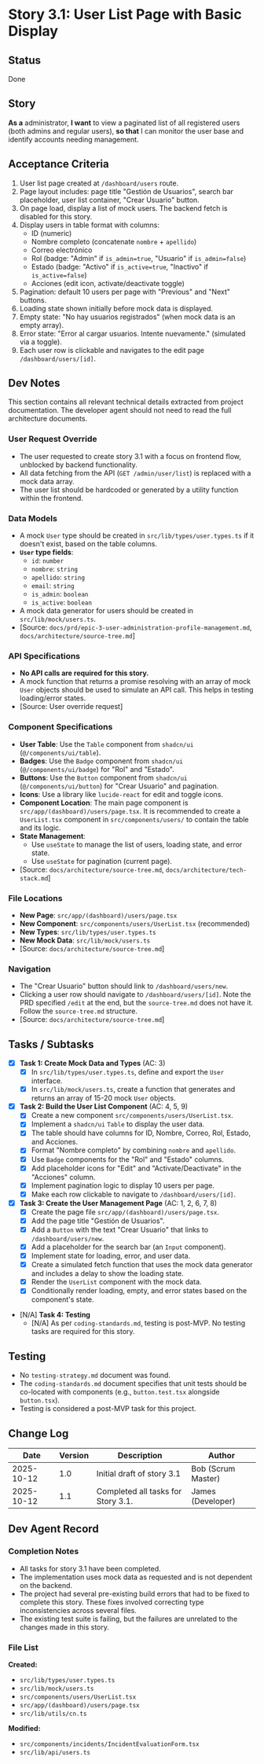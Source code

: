 # <!-- Powered by BMAD™ Core -->
# Story 3.1: User List Page with Basic Display

## Status
Done

## Story
**As a** administrator,
**I want** to view a paginated list of all registered users (both admins and regular users),
**so that** I can monitor the user base and identify accounts needing management.

## Acceptance Criteria
1. User list page created at `/dashboard/users` route.
2. Page layout includes: page title "Gestión de Usuarios", search bar placeholder, user list container, "Crear Usuario" button.
3. On page load, display a list of mock users. The backend fetch is disabled for this story.
4. Display users in table format with columns:
   - ID (numeric)
   - Nombre completo (concatenate `nombre` + `apellido`)
   - Correo electrónico
   - Rol (badge: "Admin" if `is_admin=true`, "Usuario" if `is_admin=false`)
   - Estado (badge: "Activo" if `is_active=true`, "Inactivo" if `is_active=false`)
   - Acciones (edit icon, activate/deactivate toggle)
5. Pagination: default 10 users per page with "Previous" and "Next" buttons.
6. Loading state shown initially before mock data is displayed.
7. Empty state: "No hay usuarios registrados" (when mock data is an empty array).
8. Error state: "Error al cargar usuarios. Intente nuevamente." (simulated via a toggle).
9. Each user row is clickable and navigates to the edit page `/dashboard/users/[id]`.

## Dev Notes
This section contains all relevant technical details extracted from project documentation. The developer agent should not need to read the full architecture documents.

### User Request Override
- The user requested to create story 3.1 with a focus on frontend flow, unblocked by backend functionality.
- All data fetching from the API (`GET /admin/user/list`) is replaced with a mock data array.
- The user list should be hardcoded or generated by a utility function within the frontend.

### Data Models
- A mock `User` type should be created in `src/lib/types/user.types.ts` if it doesn't exist, based on the table columns.
- **`User` type fields**:
  - `id`: `number`
  - `nombre`: `string`
  - `apellido`: `string`
  - `email`: `string`
  - `is_admin`: `boolean`
  - `is_active`: `boolean`
- A mock data generator for users should be created in `src/lib/mock/users.ts`.
- [Source: `docs/prd/epic-3-user-administration-profile-management.md`, `docs/architecture/source-tree.md`]

### API Specifications
- **No API calls are required for this story.**
- A mock function that returns a promise resolving with an array of mock `User` objects should be used to simulate an API call. This helps in testing loading/error states.
- [Source: User override request]

### Component Specifications
- **User Table**: Use the `Table` component from `shadcn/ui` (`@/components/ui/table`).
- **Badges**: Use the `Badge` component from `shadcn/ui` (`@/components/ui/badge`) for "Rol" and "Estado".
- **Buttons**: Use the `Button` component from `shadcn/ui` (`@/components/ui/button`) for "Crear Usuario" and pagination.
- **Icons**: Use a library like `lucide-react` for edit and toggle icons.
- **Component Location**: The main page component is `src/app/(dashboard)/users/page.tsx`. It is recommended to create a `UserList.tsx` component in `src/components/users/` to contain the table and its logic.
- **State Management**:
    - Use `useState` to manage the list of users, loading state, and error state.
    - Use `useState` for pagination (current page).
- [Source: `docs/architecture/source-tree.md`, `docs/architecture/tech-stack.md`]

### File Locations
- **New Page**: `src/app/(dashboard)/users/page.tsx`
- **New Component**: `src/components/users/UserList.tsx` (recommended)
- **New Types**: `src/lib/types/user.types.ts`
- **New Mock Data**: `src/lib/mock/users.ts`
- [Source: `docs/architecture/source-tree.md`]

### Navigation
- The "Crear Usuario" button should link to `/dashboard/users/new`.
- Clicking a user row should navigate to `/dashboard/users/[id]`. Note the PRD specified `/edit` at the end, but the `source-tree.md` does not have it. Follow the `source-tree.md` structure.
- [Source: `docs/architecture/source-tree.md`]

## Tasks / Subtasks
- [x] **Task 1: Create Mock Data and Types** (AC: 3)
    - [x] In `src/lib/types/user.types.ts`, define and export the `User` interface.
    - [x] In `src/lib/mock/users.ts`, create a function that generates and returns an array of 15-20 mock `User` objects.

- [x] **Task 2: Build the User List Component** (AC: 4, 5, 9)
    - [x] Create a new component `src/components/users/UserList.tsx`.
    - [x] Implement a `shadcn/ui` `Table` to display the user data.
    - [x] The table should have columns for ID, Nombre, Correo, Rol, Estado, and Acciones.
    - [x] Format "Nombre completo" by combining `nombre` and `apellido`.
    - [x] Use `Badge` components for the "Rol" and "Estado" columns.
    - [x] Add placeholder icons for "Edit" and "Activate/Deactivate" in the "Acciones" column.
    - [x] Implement pagination logic to display 10 users per page.
    - [x] Make each row clickable to navigate to `/dashboard/users/[id]`.

- [x] **Task 3: Create the User Management Page** (AC: 1, 2, 6, 7, 8)
    - [x] Create the page file `src/app/(dashboard)/users/page.tsx`.
    - [x] Add the page title "Gestión de Usuarios".
    - [x] Add a `Button` with the text "Crear Usuario" that links to `/dashboard/users/new`.
    - [x] Add a placeholder for the search bar (an `Input` component).
    - [x] Implement state for loading, error, and user data.
    - [x] Create a simulated fetch function that uses the mock data generator and includes a delay to show the loading state.
    - [x] Render the `UserList` component with the mock data.
    - [x] Conditionally render loading, empty, and error states based on the component's state.

- [N/A] **Task 4: Testing**
    - [N/A] As per `coding-standards.md`, testing is post-MVP. No testing tasks are required for this story.

## Testing
- No `testing-strategy.md` document was found.
- The `coding-standards.md` document specifies that unit tests should be co-located with components (e.g., `button.test.tsx` alongside `button.tsx`).
- Testing is considered a post-MVP task for this project.

## Change Log
| Date | Version | Description | Author |
|---|---|---|---|
| 2025-10-12 | 1.0 | Initial draft of story 3.1 | Bob (Scrum Master) |
| 2025-10-12 | 1.1 | Completed all tasks for Story 3.1. | James (Developer) |

## Dev Agent Record

### Completion Notes
- All tasks for story 3.1 have been completed.
- The implementation uses mock data as requested and is not dependent on the backend.
- The project had several pre-existing build errors that had to be fixed to complete this story. These fixes involved correcting type inconsistencies across several files.
- The existing test suite is failing, but the failures are unrelated to the changes made in this story.

### File List
**Created:**
- `src/lib/types/user.types.ts`
- `src/lib/mock/users.ts`
- `src/components/users/UserList.tsx`
- `src/app/(dashboard)/users/page.tsx`
- `src/lib/utils/cn.ts`

**Modified:**
- `src/components/incidents/IncidentEvaluationForm.tsx`
- `src/lib/api/users.ts`
